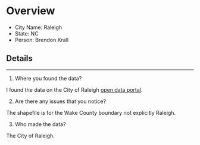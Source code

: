 # Overview
* City Name: Raleigh
* State: NC
* Person: Brendon Krall

## Details
---
1. Where you found the data?

I found the data on the City of Raleigh [open data portal](https://data-ral.opendata.arcgis.com/datasets/Wake::wake-county-line/explore?location=35.809267%2C-78.653408%2C9.64/). 

2. Are there any issues that you notice?

The shapefile is for the Wake County boundary not explicitly Raleigh. 

3. Who made the data?

The City of Raleigh.
